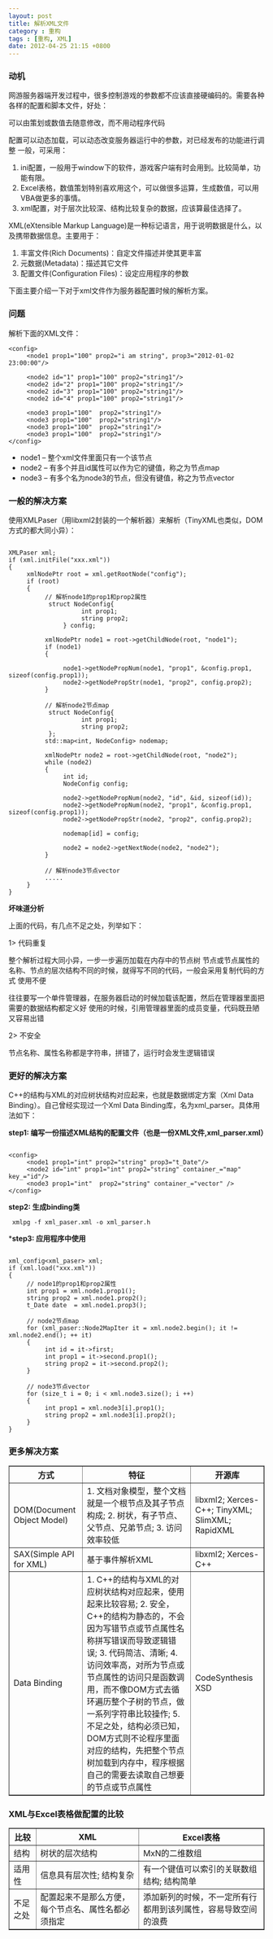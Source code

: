 ```yaml
---
layout: post
title: 解析XML文件
category : 重构
tags : [重构, XML]
date: 2012-04-25 21:15 +0800
---
```


### 动机

网游服务器端开发过程中，很多控制游戏的参数都不应该直接硬编码的。需要各种各样的配置和脚本文件，好处：

可以由策划或数值去随意修改，而不用动程序代码

配置可以动态加载，可以动态改变服务器运行中的参数，对已经发布的功能进行调整
一般，可采用：

1. ini配置，一般用于window下的软件，游戏客户端有时会用到。比较简单，功能有限。  
2. Excel表格，数值策划特别喜欢用这个，可以做很多运算，生成数值，可以用VBA做更多的事情。  
3. xml配置，对于层次比较深、结构比较复杂的数据，应该算最佳选择了。  

XML(eXtensible Markup Language)是一种标记语言，用于说明数据是什么，以及携带数据信息。主要用于：

1. 丰富文件(Rich Documents)：自定文件描述并使其更丰富  
2. 元数据(Metadata)：描述其它文件  
3. 配置文件(Configuration Files)：设定应用程序的参数  

下面主要介绍一下对于xml文件作为服务器配置时候的解析方案。

### 问题

解析下面的XML文件：

```
<config>
     <node1 prop1="100" prop2="i am string", prop3="2012-01-02 23:00:00"/>
 
     <node2 id="1" prop1="100" prop2="string1"/>
     <node2 id="2" prop1="100" prop2="string1"/>
     <node2 id="3" prop1="100" prop2="string1"/>
     <node2 id="4" prop1="100" prop2="string1"/>
 
     <node3 prop1="100"  prop2="string1"/>
     <node3 prop1="100"  prop2="string1"/>
     <node3 prop1="100"  prop2="string1"/>
     <node3 prop1="100"  prop2="string1"/>
</config>
```

* node1 – 整个xml文件里面只有一个该节点  
* node2 – 有多个并且id属性可以作为它的键值，称之为节点map  
* node3 – 有多个名为node3的节点，但没有键值，称之为节点vector  

### 一般的解决方案

使用XMLPaser（用libxml2封装的一个解析器）来解析（TinyXML也类似，DOM方式的都大同小异）：

```

XMLPaser xml;
if (xml.initFile("xxx.xml"))
{
     xmlNodePtr root = xml.getRootNode("config");
     if (root)
     {
          // 解析node1的prop1和prop2属性
           struct NodeConfig{
                    int prop1;
                    string prop2;
               } config;
 
          xmlNodePtr node1 = root->getChildNode(root, "node1");
          if (node1)
          {
 
               node1->getNodePropNum(node1, "prop1", &config.prop1, sizeof(config.prop1));
               node2->getNodePropStr(node1, "prop2", config.prop2);
          }
 
          // 解析node2节点map
           struct NodeConfig{
                    int prop1;
                    string prop2;
           };
          std::map<int, NodeConfig> nodemap;
 
          xmlNodePtr node2 = root->getChildNode(root, "node2");
          while (node2)
          {
               int id;
               NodeConfig config;
 
               node2->getNodePropNum(node2, "id", &id, sizeof(id));
               node2->getNodePropNum(node2, "prop1", &config.prop1, sizeof(config.prop1));
               node2->getNodePropStr(node2, "prop2", config.prop2);
 
               nodemap[id] = config;               
 
               node2 = node2->getNextNode(node2, "node2");
          }
 
          // 解析node3节点vector
          .....
     }
}

```

**坏味道分析**

上面的代码，有几点不足之处，列举如下：

1> 代码重复

整个解析过程大同小异，一步一步遍历加载在内存中的节点树
节点或节点属性的名称、节点的层次结构不同的时候，就得写不同的代码，一般会采用复制代码的方式
使用不便

往往要写一个单件管理器，在服务器启动的时候加载该配置，然后在管理器里面把需要的数据结构都定义好
使用的时候，引用管理器里面的成员变量，代码既丑陋又容易出错

2> 不安全

节点名称、属性名称都是字符串，拼错了，运行时会发生逻辑错误

### 更好的解决方案

C++的结构与XML的对应树状结构对应起来，也就是数据绑定方案（Xml Data Binding）。自己曾经实现过一个Xml Data Binding库，名为xml_parser。具体用法如下：

**step1: 编写一份描述XML结构的配置文件（也是一份XML文件,xml_parser.xml）**

```

<config>
     <node1 prop1="int" prop2="string" prop3="t_Date"/>
     <node2 id="int" prop1="int" prop2="string" container_="map" key_="id"/>
     <node3 prop1="int"  prop2="string" container_="vector" />
</config>

```

**step2: 生成binding类**

     xmlpg -f xml_paser.xml -o xml_parser.h

***step3: 应用程序中使用**

```

xml_config<xml_paser> xml;
if (xml.load("xxx.xml"))
{
     // node1的prop1和prop2属性
     int prop1 = xml.node1.prop1();
     string prop2 = xml.node1.prop2();
     t_Date date  = xml.node1.prop3();

     // node2节点map
     for (xml_paser::Node2MapIter it = xml.node2.begin(); it != xml.node2.end(); ++ it)
     {
          int id = it->first;
          int prop1 = it->second.prop1();
          string prop2 = it->second.prop2();
     }

     // node3节点vector
     for (size_t i = 0; i < xml.node3.size(); i ++)
     {
          int prop1 = xml.node3[i].prop1();
          string prop2 = xml.node3[i].prop2();
     }
}

```


### 更多解决方案

<table class="table" border="1">
<thead>
     <tr>
          <th>方式</th>
          <th>特征</th>
          <th>开源库</th>
     </tr>
</thead>
<tbody>
     <tr>
          <td>DOM(Document Object Model)</td>
          <td>
               1. 文档对象模型，整个文档就是一个根节点及其子节点构成;
               2. 树状，有子节点、父节点、兄弟节点;
               3. 访问效率较低
          </td>
          <td>
               libxml2;
               Xerces-C++;
               TinyXML;
               SlimXML;
               RapidXML
          </td>
     </tr>
     <tr>
          <td>SAX(Simple API for XML)</td>
          <td>基于事件解析XML</td>
          <td>
               libxml2;
               Xerces-C++
          </td>
     </tr>
     <tr>
          <td>Data Binding</td>
          <td>
1. C++的结构与XML的对应树状结构对应起来，使用起来比较容易;
2. 安全，C++的结构为静态的，不会因为写错节点或节点属性名称拼写错误而导致逻辑错误;
3. 代码简洁、清晰;
4. 访问效率高，对所为节点或节点属性的访问只是函数调用，而不像DOM方式去循环遍历整个子树的节点，做一系列字符串比较操作;
5. 不足之处，结构必须已知，DOM方式则不论程序里面对应的结构，先把整个节点树加载到内存中，程序根据自己的需要去读取自己想要的节点或节点属性
          </td>
          <td>CodeSynthesis XSD</td>
     </tr>
</tbody>
</table>


### XML与Excel表格做配置的比较

<table class="table" border="1">
<thead>
     <tr>
          <th>比较</th>
          <th>XML</th>
          <th>Excel表格</th>
     </tr>
</thead>
<tbody>
     <tr>
          <td>结构</td>
          <td>树状的层次结构</td>
          <td>MxN的二维数组</td>
     </tr>
     <tr>
          <td>适用性</td>
          <td>信息具有层次性; 结构复杂</td>
          <td>有一个键值可以索引的关联数组结构; 结构简单</td>
     </tr>
     <tr>
          <td>不足之处</td>
          <td>配置起来不是那么方便，每个节点名、属性名都必须指定</td>
          <td>添加新列的时候，不一定所有行都用到该列属性，容易导致空间的浪费</td>
     </tr>
</tbody>
</table>

